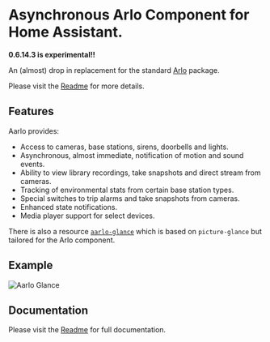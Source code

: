 # Asynchronous Arlo Component for Home Assistant.

**0.6.14.3 is experimental!!**

An (almost) drop in replacement for the standard [Arlo](https://my.arlo.com/#/cameras) package.

Please visit the [Readme](https://github.com/twrecked/hass-aarlo/blob/master/README.md) for more details.

## Features

Aarlo provides:

- Access to cameras, base stations, sirens, doorbells and lights.
- Asynchronous, almost immediate, notification of motion and sound events.
- Ability to view library recordings, take snapshots and direct stream from cameras.
- Tracking of environmental stats from certain base station types.
- Special switches to trip alarms and take snapshots from cameras.
- Enhanced state notifications.
- Media player support for select devices.

There is also a resource [`aarlo-glance`](https://github.com/twrecked/lovelace-hass-aarlo) which is based on `picture-glance` but tailored for the Arlo component.

## Example

![Aarlo Glance](https://github.com/twrecked/hass-aarlo/blob/master/images/aarlo-glance-02.png)

## Documentation

Please visit the [Readme](https://github.com/twrecked/hass-aarlo/blob/master/README.md) for full documentation.
